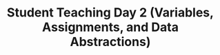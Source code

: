 ---
toc: true
layout: post
description: Notes on first teaching day
categories: [markdown, Final]
title: Student Teaching Day 2 (Variables, Assignments, and Data Abstractions)
---